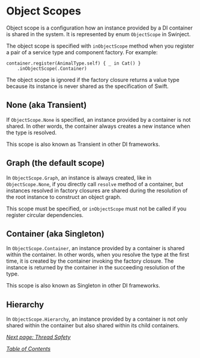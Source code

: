 # Object Scopes

Object scope is a configuration how an instance provided by a DI container is shared in the system. It is represented by enum `ObjectScope` in Swinject.

The object scope is specified with `inObjectScope` method when you register a pair of a service type and component factory. For example:

    container.register(AnimalType.self) { _ in Cat() }
        .inObjectScope(.Container)

The object scope is ignored if the factory closure returns a value type because its instance is never shared as the specification of Swift.

## None (aka Transient)

If `ObjectScope.None` is specified, an instance provided by a container is not shared. In other words, the container always creates a new instance when the type is resolved.

This scope is also known as Transient in other DI frameworks.

## Graph (the default scope)

In `ObjectScope.Graph`, an instance is always created, like in `ObjectScope.None`, if you directly call `resolve` method of a container, but instances resolved in factory closures are shared during the resolution of the root instance to construct an object graph.

This scope must be specified, or `inObjectScope` must not be called if you register circular dependencies.

## Container (aka Singleton)

In `ObjectScope.Container`, an instance provided by a container is shared within the container. In other words, when you resolve the type at the first time, it is created by the container invoking the factory closure. The instance is returned by the container in the succeeding resolution of the type.

This scope is also known as Singleton in other DI frameworks.

## Hierarchy

In `ObjectScope.Hierarchy`, an instance provided by a container is not only shared within the container but also shared within its child containers.

_[Next page: Thread Safety](ThreadSafety.md)_

_[Table of Contents](README.md)_
